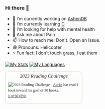 ### Hi there 👋

- 🔭 I’m currently working on [AshenDB](https://github.com/aurkaxi/ashendb/)
- 🌱 I’m currently learning [C](https://en.wikipedia.org/wiki/C_(programming_language))
- 🤔 I’m looking for help with mental health
- 💬 Ask me about Pain
- 📫 How to reach me: Don't. Open an Issue.
- 😄 Pronouns: Helicopter
- ⚡ Fun fact: I don't touch grass, I eat them

[![My Stats](https://github-readme-stats.vercel.app/api?username=aurkaxi&count_private=true&show_icons=true&theme=dracula)](https://github.com/aurkaxi/aurkaxi)
[![My Languages](https://github-readme-stats.vercel.app/api/top-langs/?username=aurkaxi&count_private=true&show_icons=true&theme=dracula&langs_count=10&size_weight=0.5&count_weight=0.5)](https://github.com/aurkaxi/aurkaxi)


<div id="gr_challenge_11633" style="border: 2px solid #EBE8D5; border-radius:10px; padding: 0px 7px 0px 7px; max-width:230px; min-height: 100px">
  <div id="gr_challenge_progress_body_11633" style="font-size: 12px; font-family: georgia,serif;line-height: 18px">
    <h3 style="margin: 4px 0 10px; font-weight: normal; text-align: center">
      <a style="text-decoration: none; font-family:georgia,serif;font-style:italic; font-size: 1.1em" rel="nofollow" href="https://www.goodreads.com/challenges/11633-2023-reading-challenge">2023 Reading Challenge</a>
    </h3>
        <div class="challengePic">
          <a rel="nofollow" href="https://www.goodreads.com/challenges/11633-2023-reading-challenge"><img alt="2023 Reading Challenge" style="float:left; margin-right: 10px; border: 0 none" src="https://images.gr-assets.com/challenges/1670887106p2/11633.jpg" /></a>
        </div>
      <div>
        <a rel="nofollow" href="https://www.goodreads.com/user/show/127877279-abdullah-al-muaz">Aurka</a> has
             read 1 book toward
             his goal of
             50 books.
      </div>
      <div style="font-family: arial, verdana, helvetica, sans-serif;font-size:90%">
        <a rel="nofollow" href="https://www.goodreads.com/user_challenges/45049186">1 of 50 (2%)</a>
      </div>
  </div>
</div>

